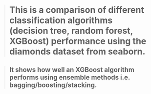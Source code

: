 
># This is a comparison of different classification algorithms (decision tree, random forest, XGBoost) performance using the diamonds dataset from seaborn.

 >## It shows how well an XGBoost algorithm performs using ensemble methods i.e. bagging/boosting/stacking. 


